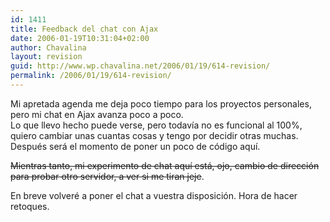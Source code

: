 ```yaml
---
id: 1411
title: Feedback del chat con Ajax
date: 2006-01-19T10:31:04+02:00
author: Chavalina
layout: revision
guid: http://www.wp.chavalina.net/2006/01/19/614-revision/
permalink: /2006/01/19/614-revision/
---
```

Mi apretada agenda me deja poco tiempo para los proyectos personales, pero mi chat en Ajax avanza poco a poco.  
Lo que llevo hecho puede verse, pero todav&iacute;a no es funcional al 100%, quiero cambiar unas cuantas cosas y tengo por decidir otras muchas. Despu&eacute;s ser&aacute; el momento de poner un poco de c&oacute;digo aqu&iacute;.

<s>Mientras tanto, mi experimento de chat aqu&iacute; est&aacute;, ojo, cambio de direcci&oacute;n para probar otro servidor, a ver si me tiran jeje</s>.

En breve volver&eacute; a poner el chat a vuestra disposici&oacute;n. Hora de hacer retoques.